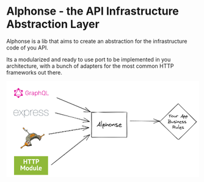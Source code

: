 # Alphonse - the API Infrastructure Abstraction Layer

Alphonse is a lib that aims to create an abstraction for the infrastructure code of you API. 

Its a modularized and ready to use port to be implemented in you architecture, with a bunch of adapters for the most common HTTP frameworks out there.

![alt](/docs/api-lib-graph.png)
